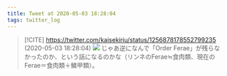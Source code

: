 ```yaml
---
title: Tweet at 2020-05-03 18:28:04
tags: twitter_log
---
```


> [!CITE] https://twitter.com/kaisekiriu/status/1256878178552799235 (2020-05-03 18:28:04)
> ![](https://twitter.com/kaisekiriu/status/1256878178552799235)
> じゃあ逆になんで「Order Ferae」が残らなかったのか、という話になるのかな（リンネのFerae≒食肉類、現在のFerae＝食肉類＋鱗甲類）。
